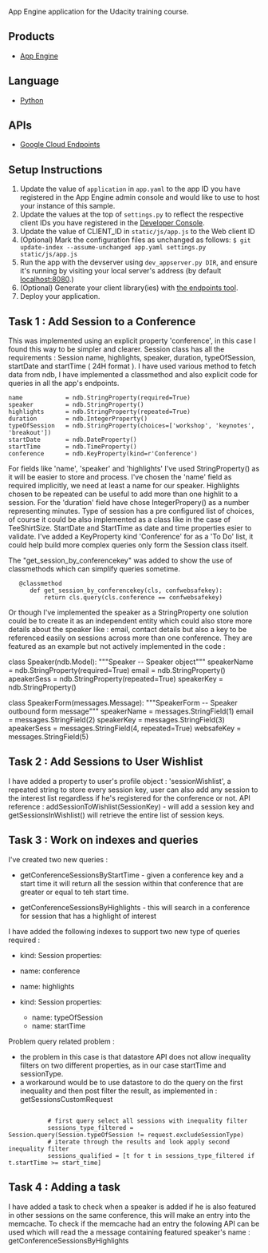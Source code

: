 App Engine application for the Udacity training course.

## Products
- [App Engine][1]

## Language
- [Python][2]

## APIs
- [Google Cloud Endpoints][3]

## Setup Instructions
1. Update the value of `application` in `app.yaml` to the app ID you
   have registered in the App Engine admin console and would like to use to host
   your instance of this sample.
1. Update the values at the top of `settings.py` to
   reflect the respective client IDs you have registered in the
   [Developer Console][4].
1. Update the value of CLIENT_ID in `static/js/app.js` to the Web client ID
1. (Optional) Mark the configuration files as unchanged as follows:
   `$ git update-index --assume-unchanged app.yaml settings.py static/js/app.js`
1. Run the app with the devserver using `dev_appserver.py DIR`, and ensure it's running by visiting your local server's address (by default [localhost:8080][5].)
1. (Optional) Generate your client library(ies) with [the endpoints tool][6].
1. Deploy your application.


[1]: https://developers.google.com/appengine
[2]: http://python.org
[3]: https://developers.google.com/appengine/docs/python/endpoints/
[4]: https://console.developers.google.com/
[5]: https://localhost:8080/
[6]: https://developers.google.com/appengine/docs/python/endpoints/endpoints_tool

## Task 1 : Add Session to a Conference

This was implemented using an explicit property 'conference', in this case I found this way to be simpler and clearer. Session class has all the requirements : Session name, highlights, speaker, duration, typeOfSession, startDate and startTime ( 24H format ). I have used various method to fetch data from ndb, I have implemented a classmethod and also explicit code for queries in all the app's endpoints.

    name            = ndb.StringProperty(required=True)
    speaker         = ndb.StringProperty()
    highlights      = ndb.StringProperty(repeated=True)
    duration        = ndb.IntegerProperty()
    typeOfSession   = ndb.StringProperty(choices=['workshop', 'keynotes', 'breakout']) 
    startDate       = ndb.DateProperty()
    startTime       = ndb.TimeProperty()
    conference      = ndb.KeyProperty(kind=r'Conference')

For fields like 'name', 'speaker' and 'highlights' I've used StringProperty() as it will be easier to store and process. I've chosen the 'name' field as required implicitly, we need at least a name for our speaker. Highlights chosen to be repeated can be useful to add more than one highlit to a session. For the 'duration' field have chose IntegerPropery() as a number representing minutes. Type of session has a pre configured list of choices, of course it could be also implemented as a class like in the case of TeeShirtSize. StartDate and StartTime as date and time properties esier to validate. I've added a KeyProperty kind 'Conference' for as a 'To Do' list, it could help build more complex queries only form the Session class itself.

The "get_session_by_conferencekey" was added to show the use of classmethods which can simplify queries sometime.

       @classmethod
          def get_session_by_conferencekey(cls, confwebsafekey):
              return cls.query(cls.conference == confwebsafekey)
  
Or though I've implemented the speaker as a StringProperty one solution could be to create it as an independent entity which could also store more details about the speaker like : email, contact details but also a key to be referenced easily on sessions across more than one conference. They are featured as an example but not actively implemented in the code :

   class Speaker(ndb.Model):
    """Speaker -- Speaker object"""
    speakerName     = ndb.StringProperty(required=True)
    email           = ndb.StringProperty()
    apeakerSess     = ndb.StringProperty(repeated=True)
    speakerKey      = ndb.StringProperty()

class SpeakerForm(messages.Message):
    """SpeakerForm -- Speaker outbound form message"""
    speakerName      = messages.StringField(1)
    email            = messages.StringField(2)
    speakerKey       = messages.StringField(3)
    apeakerSess      = messages.StringField(4, repeated=True)
    websafeKey       = messages.StringField(5)


## Task 2 : Add Sessions to User Wishlist

I have added a property to user's profile object : 'sessionWishlist', a repeated string to store every session key, user can also add any session to the interest list regardless if he's registered for the conference or not.
API reference : addSessionToWishlist(SessionKey) - will add a session key and getSessionsInWishlist() will retrieve the entire list of session keys.

## Task 3 : Work on indexes and queries

 I've created two new queries :
 
 - getConferenceSessionsByStartTime - given a conference key and a start time it will return all the session within that conference that are greater or equal to teh start time.

 - getConferenceSessionsByHighlights - this will search in a conference for session that has a highlight of interest

I have added the following indexes to support two new type of queries required :

   - kind: Session
  properties:
  - name: conference
  - name: highlights

- kind: Session
  properties:
  - name: typeOfSession
  - name: startTime

Problem query related problem :
 - the problem in this case is that datastore API does not allow inequality filters on two different properties, as in our case startTime and sessionType.
 - a workaround would be to use datastore to do the query on the first inequality and then post filter the result, as implemented in : getSessionsCustomRequest
 ```

            # first query select all sessions with inequality filter
            sessions_type_filtered = Session.query(Session.typeOfSession != request.excludeSessionType)
            # iterate through the results and look apply second inequality filter
            sessions_qualified = [t for t in sessions_type_filtered if t.startTime >= start_time]
```
## Task 4 : Adding a task

I have added a task to check when a speaker is added if he is also featured in other sessions on the same conference, this will make an entry into the memcache. To check if the memcache had an entry the folowing API can be used which will read the a message containing featured speaker's name : getConferenceSessionsByHighlights
   




 


